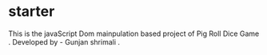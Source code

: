# starter
This is the javaScript Dom mainpulation based project of Pig Roll Dice Game . 
Developed by - Gunjan shrimali .
